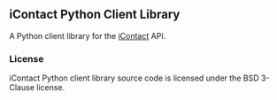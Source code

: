 ## iContact Python Client Library

A Python client library for the [iContact][iContact] API.

### License

iContact Python client library source code is licensed under the BSD 3-Clause license.

[iContact]:http://www.icontact.com/
